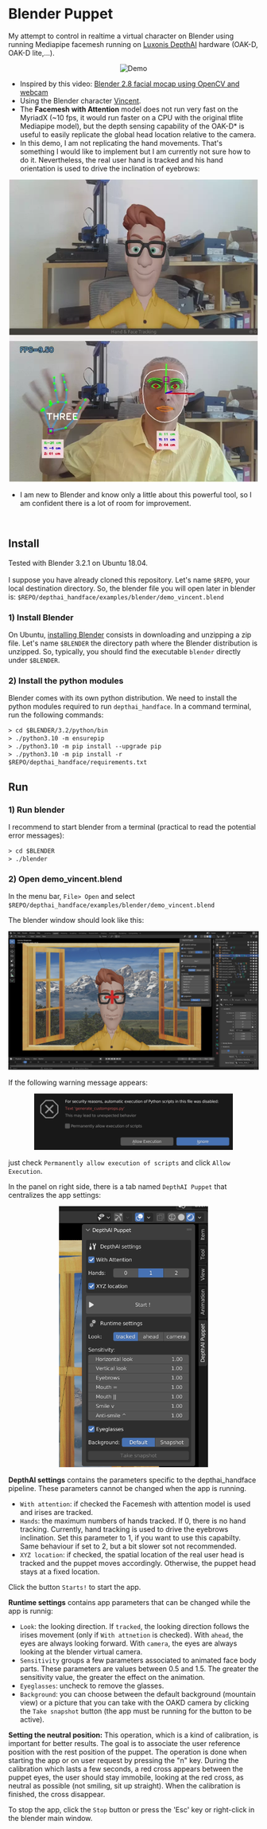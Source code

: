 # Blender Puppet

My attempt to control in realtime a virtual character on Blender using running Mediapipe facemesh running on [Luxonis DepthAI](https://docs.luxonis.com/projects/hardware/en/latest/) hardware (OAK-D, OAK-D lite,...). 
<br>
<p align="center"><img src="media/demo.webp" alt="Demo" width="500"/></p>

- Inspired by this video: [Blender 2.8 facial mocap using OpenCV and webcam](https://www.youtube.com/watch?v=O7nNO3FLkLU)
- Using the Blender character [Vincent](https://studio.blender.org/characters/5718a967c379cf04929a4247/v1/).
- The **Facemesh with Attention** model does not run very fast on the MyriadX (~10 fps, it would run faster on a CPU with the original tflite Mediapipe model), but the depth sensing capability of the OAK-D* is useful to easily replicate the global head location relative to the camera.
- In this demo, I am not replicating the hand movements. That's something I would like to implement but I am currently not sure how to do it. Nevertheless, the real user hand is tracked and his hand orientation is used to drive the inclination of eyebrows:
<p align="center"><img src="media/demo_eyebrows.webp" alt="Demo" width="500"/></p>
  
- I am new to Blender and know only a little about this powerful tool, so I am confident there is a lot of room for improvement.
  
<br>

## Install
Tested with Blender 3.2.1 on Ubuntu 18.04.<br><br>
I suppose you have already cloned this repository. Let's name `$REPO`, your local destination directory. So, the blender file you will open later in blender is: `$REPO/depthai_handface/examples/blender/demo_vincent.blend`

### 1) Install Blender
On Ubuntu, [installing Blender](https://www.blender.org/download/) consists in downloading and unzipping a zip file. Let's name `$BLENDER` the directory path where the Blender distribution is unzipped. So, typically, you should find the executable `blender` directly under `$BLENDER`.

### 2) Install the python modules
Blender comes with its own python distribution. We need to install the python modules required to run `depthai_handface`. In a command terminal, run the following commands:
```
> cd $BLENDER/3.2/python/bin
> ./python3.10 -m ensurepip
> ./python3.10 -m pip install --upgrade pip
> ./python3.10 -m pip install -r $REPO/depthai_handface/requirements.txt
```

## Run

### 1) Run blender
I recommend to start blender from a terminal (practical to read the potential error messages):

```
> cd $BLENDER
> ./blender
```

### 2) Open demo_vincent.blend
In the menu bar, `File> Open` and select `$REPO/depthai_handface/examples/blender/demo_vincent.blend`

The blender window should look like this:
<p align="center"><img src="media/blender.png" alt="Blender" /></p>


If the following warning message appears:
<p align="center"><img src="media/run_warning_msg.png" alt="Warning message" width="400"/></p>

just check `Permanently allow execution of scripts` and click `Allow Execution`.

In the panel on right side, there is a tab named `DepthAI Puppet` that centralizes the app settings:
<p align="center"><img src="media/settings.png" alt="Settings" width="300"/></p>

**DepthAI settings** contains the parameters specific to the depthai_handface pipeline. These parameters cannot be changed when the app is running.
- `With attention`: if checked the Facemesh with attention model is used and irises are tracked. 
- `Hands`: the maximum numbers of hands tracked. If 0, there is no hand tracking. Currently, hand tracking is used to drive the eyebrows inclination. Set this parameter to 1, if you want to use this capabilty. Same behaviour if set to 2, but a bit slower sot not recommended.
- `XYZ location`: if checked, the spatial location of the real user head is tracked and the puppet moves accordingly. Otherwise, the puppet head stays at a fixed location.

Click the button `Starts!` to start the app.

**Runtime settings** contains app parameters that can be changed while the app is runnig:
 - `Look`: the looking direction. If `tracked`, the looking direction follows the irises movement (only if `With attnetion` is checked). With `ahead`, the eyes are always looking forward. With `camera`, the eyes are always looking at the blender virtual camera.
 - `Sensitivity` groups a few parameters associated to animated face body parts. These parameters are values between 0.5 and 1.5. The greater the sensitivity value, the greater the effect on the animation.
 - `Eyeglasses`: uncheck to remove the glasses.
 - `Background`: you can choose between the default background (mountain view) or a picture that you can take with the OAKD camera by clicking the `Take snapshot` button (the app must be running for the button to be active).
  
**Setting the neutral position:**
This operation, which is a kind of calibration, is important for better results. The goal is to associate the user reference position with the rest position of the puppet. The operation is done when starting the app or on user request by pressing the "n" key. During the calibration which lasts a few seconds, a red cross appears between the puppet eyes, the user should stay immobile, looking at the red cross, as neutral as possible (not smiling, sit up straight). When the calibration is finished, the cross disappear.

To stop the app, click the `Stop` button or press the 'Esc' key or right-click in the blender main window.





